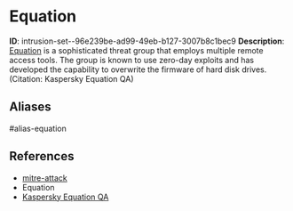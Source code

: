 # Equation

**ID**: intrusion-set--96e239be-ad99-49eb-b127-3007b8c1bec9
**Description**: [Equation](https://attack.mitre.org/groups/G0020) is a sophisticated threat group that employs multiple remote access tools. The group is known to use zero-day exploits and has developed the capability to overwrite the firmware of hard disk drives. (Citation: Kaspersky Equation QA)

## Aliases
#alias-equation

## References
- [mitre-attack](https://attack.mitre.org/groups/G0020)
- Equation
- [Kaspersky Equation QA](https://media.kasperskycontenthub.com/wp-content/uploads/sites/43/2018/03/08064459/Equation_group_questions_and_answers.pdf)
